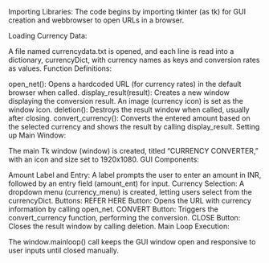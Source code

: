Importing Libraries:
The code begins by importing tkinter (as tk) for GUI creation and webbrowser to open URLs in a browser.

Loading Currency Data:

A file named currencydata.txt is opened, and each line is read into a dictionary, currencyDict, with currency names as keys and conversion rates as values.
Function Definitions:

open_net(): Opens a hardcoded URL (for currency rates) in the default browser when called.
display_result(result): Creates a new window displaying the conversion result. An image (currency icon) is set as the window icon.
deletion(): Destroys the result window when called, usually after closing.
convert_currency(): Converts the entered amount based on the selected currency and shows the result by calling display_result.
Setting up Main Window:

The main Tk window (window) is created, titled “CURRENCY CONVERTER,” with an icon and size set to 1920x1080.
GUI Components:

Amount Label and Entry: A label prompts the user to enter an amount in INR, followed by an entry field (amount_ent) for input.
Currency Selection: A dropdown menu (currency_menu) is created, letting users select from the currencyDict.
Buttons:
REFER HERE Button: Opens the URL with currency information by calling open_net.
CONVERT Button: Triggers the convert_currency function, performing the conversion.
CLOSE Button: Closes the result window by calling deletion.
Main Loop Execution:

The window.mainloop() call keeps the GUI window open and responsive to user inputs until closed manually.
